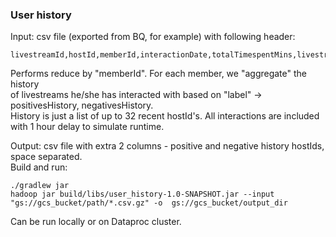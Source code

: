 ### User history
Input: csv file (exported from BQ, for example) with following header:
```
livestreamId,hostId,memberId,interactionDate,totalTimespentMins,livestreamExitTime,label,evaluationFlag,positivesHistory,negativesHistory
```
Performs reduce by "memberId". For each member, we "aggregate" the history  
of livestreams he/she has interacted with based on "label" -> positivesHistory, negativesHistory.  
History is just a list of up to 32 recent hostId's. All interactions are included with 1 hour delay to simulate runtime.  

Output: csv file with extra 2 columns - positive and negative history hostIds, space separated.  
Build and run:
```
./gradlew jar
hadoop jar build/libs/user_history-1.0-SNAPSHOT.jar --input "gs://gcs_bucket/path/*.csv.gz" -o  gs://gcs_bucket/output_dir
```
Can be run locally or on Dataproc cluster.